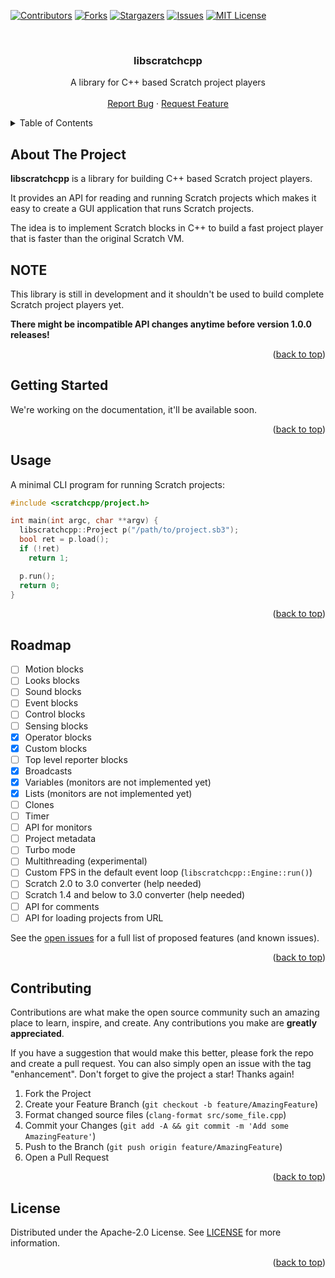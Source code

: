 <!-- Improved compatibility of back to top link: See: https://github.com/othneildrew/Best-README-Template/pull/73 -->
<a name="readme-top"></a>

<!-- PROJECT SHIELDS -->
<!--
*** I'm using markdown "reference style" links for readability.
*** Reference links are enclosed in brackets [ ] instead of parentheses ( ).
*** See the bottom of this document for the declaration of the reference variables
*** for contributors-url, forks-url, etc. This is an optional, concise syntax you may use.
*** https://www.markdownguide.org/basic-syntax/#reference-style-links
-->
[![Contributors][contributors-shield]][contributors-url]
[![Forks][forks-shield]][forks-url]
[![Stargazers][stars-shield]][stars-url]
[![Issues][issues-shield]][issues-url]
[![MIT License][license-shield]][license-url]



<!-- PROJECT LOGO -->
<br />
<div align="center">
  <!-- TODO: Add logo: <a href="https://github.com/scratchcpp/libscratchcpp">
    <img src="images/logo.png" alt="Logo" width="80" height="80">
  </a> -->

<h3 align="center">libscratchcpp</h3>

  <p align="center">
    A library for C++ based Scratch project players
    <br />
    <!-- TODO: Add link to documentation: <a href="https://github.com/scratchcpp/libscratchcpp"><strong>Explore the docs »</strong></a>
    <br /> -->
    <br />
    <a href="https://github.com/scratchcpp/libscratchcpp/issues">Report Bug</a>
    ·
    <a href="https://github.com/scratchcpp/libscratchcpp/issues">Request Feature</a>
  </p>
</div>



<!-- TABLE OF CONTENTS -->
<details>
  <summary>Table of Contents</summary>
  <ol>
    <li>
      <a href="#about-the-project">About The Project</a>
    </li>
    <li>
      <a href="#getting-started">Getting Started</a>
    </li>
    <li><a href="#usage">Usage</a></li>
    <li><a href="#roadmap">Roadmap</a></li>
    <li><a href="#contributing">Contributing</a></li>
    <li><a href="#license">License</a></li>
  </ol>
</details>



<!-- ABOUT THE PROJECT -->
## About The Project

**libscratchcpp** is a library for building C++ based Scratch project players.

It provides an API for reading and running Scratch projects which makes it easy
to create a GUI application that runs Scratch projects.

The idea is to implement Scratch blocks in C++ to build a fast project player
that is faster than the original Scratch VM.

## NOTE
This library is still in development and it shouldn't be used
to build complete Scratch project players yet.

**There might be incompatible API changes anytime before version 1.0.0 releases!**

<p align="right">(<a href="#readme-top">back to top</a>)</p>



<!-- GETTING STARTED -->
## Getting Started

We're working on the documentation, it'll be available soon.
<!-- TODO: Add link to documentation -->

<p align="right">(<a href="#readme-top">back to top</a>)</p>



<!-- USAGE EXAMPLES -->
## Usage

A minimal CLI program for running Scratch projects:
```cpp
#include <scratchcpp/project.h>

int main(int argc, char **argv) {
  libscratchcpp::Project p("/path/to/project.sb3");
  bool ret = p.load();
  if (!ret)
    return 1;

  p.run();
  return 0;
}
```

<!-- TODO: Add link to documentation -->

<p align="right">(<a href="#readme-top">back to top</a>)</p>



<!-- ROADMAP -->
## Roadmap

- [ ] Motion blocks
- [ ] Looks blocks
- [ ] Sound blocks
- [ ] Event blocks
- [ ] Control blocks
- [ ] Sensing blocks
- [x] Operator blocks
- [x] Custom blocks
- [ ] Top level reporter blocks
- [x] Broadcasts
- [x] Variables (monitors are not implemented yet)
- [x] Lists (monitors are not implemented yet)
- [ ] Clones
- [ ] Timer
- [ ] API for monitors
- [ ] Project metadata
- [ ] Turbo mode
- [ ] Multithreading (experimental)
- [ ] Custom FPS in the default event loop (`libscratchcpp::Engine::run()`)
- [ ] Scratch 2.0 to 3.0 converter (help needed)
- [ ] Scratch 1.4 and below to 3.0 converter (help needed)
- [ ] API for comments
- [ ] API for loading projects from URL

See the [open issues](https://github.com/scratchcpp/libscratchcpp/issues) for a full list of proposed features (and known issues).

<p align="right">(<a href="#readme-top">back to top</a>)</p>



<!-- CONTRIBUTING -->
## Contributing

Contributions are what make the open source community such an amazing place to learn, inspire, and create. Any contributions you make are **greatly appreciated**.

If you have a suggestion that would make this better, please fork the repo and create a pull request. You can also simply open an issue with the tag "enhancement".
Don't forget to give the project a star! Thanks again!

1. Fork the Project
2. Create your Feature Branch (`git checkout -b feature/AmazingFeature`)
3. Format changed source files (`clang-format src/some_file.cpp`)
4. Commit your Changes (`git add -A && git commit -m 'Add some AmazingFeature'`)
5. Push to the Branch (`git push origin feature/AmazingFeature`)
6. Open a Pull Request

<p align="right">(<a href="#readme-top">back to top</a>)</p>



<!-- LICENSE -->
## License

Distributed under the Apache-2.0 License. See [LICENSE](LICENSE) for more information.

<p align="right">(<a href="#readme-top">back to top</a>)</p>



<!-- MARKDOWN LINKS & IMAGES -->
<!-- https://www.markdownguide.org/basic-syntax/#reference-style-links -->
[contributors-shield]: https://img.shields.io/github/contributors/scratchcpp/libscratchcpp.svg?style=for-the-badge
[contributors-url]: https://github.com/scratchcpp/libscratchcpp/graphs/contributors
[forks-shield]: https://img.shields.io/github/forks/scratchcpp/libscratchcpp.svg?style=for-the-badge
[forks-url]: https://github.com/scratchcpp/libscratchcpp/network/members
[stars-shield]: https://img.shields.io/github/stars/scratchcpp/libscratchcpp.svg?style=for-the-badge
[stars-url]: https://github.com/scratchcpp/libscratchcpp/stargazers
[issues-shield]: https://img.shields.io/github/issues/scratchcpp/libscratchcpp.svg?style=for-the-badge
[issues-url]: https://github.com/scratchcpp/libscratchcpp/issues
[license-shield]: https://img.shields.io/github/license/scratchcpp/libscratchcpp.svg?style=for-the-badge
[license-url]: https://github.com/scratchcpp/libscratchcpp/blob/master/LICENSE

